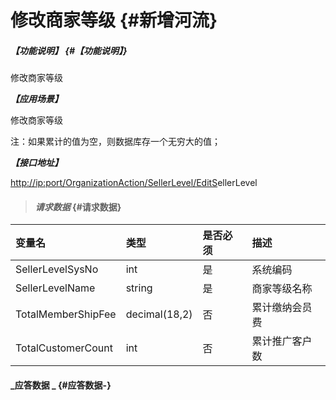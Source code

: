# 修改商家等级 {#新增河流}

##### _【功能说明】_ {#【功能说明】}

修改商家等级

_**【应用场景】**_

修改商家等级

注：如果累计的值为空，则数据库存一个无穷大的值；

_**【接口地址】**_

[http://ip:port/OrganizationAction/SellerLevel/EditS](http://ip:port/OrganizationAction/Customer/AddCustomer)ellerLevel

> #### _请求数据_ {#请求数据}

| 变量名 | 类型 | 是否必须 | 描述 |
| :--- | :--- | :--- | :--- |
| SellerLevelSysNo | int | 是 | 系统编码 |
| SellerLevelName | string | 是 | 商家等级名称 |
| TotalMemberShipFee | decimal\(18,2\) | 否 | 累计缴纳会员费 |
| TotalCustomerCount | int | 否 | 累计推广客户数 |

#### _应答数据 _ {#应答数据-}



